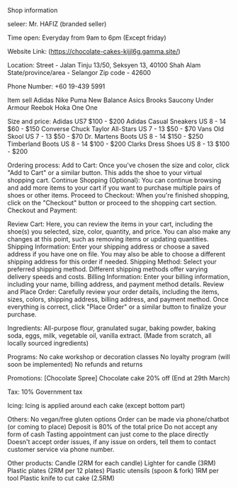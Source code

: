 Shop information

seleer:
Mr. HAFIZ (branded seller)

Time open:
Everyday from 9am to 6pm (Except friday)

Website Link:
(https://chocolate-cakes-kijjl6g.gamma.site/)

Location:
Street - Jalan Tinju 13/50, Seksyen 13, 40100 Shah Alam
State/province/area - Selangor
Zip code - 42600

Phone Number:
+60 19-439 5991

Item sell
Adidas
Nike
Puma
New Balance
Asics
Brooks
Saucony
Under Armour
Reebok
Hoka One One

Size and price:
Adidas US7 $100 - $200
Adidas	Casual Sneakers	US 8 - 14	$60 - $150
Converse	Chuck Taylor All-Stars	US 7 - 13	$50 - $70
Vans	Old Skool	US 7 - 13	$50 - $70
Dr. Martens	Boots	US 8 - 14	$150 - $250
Timberland	Boots	US 8 - 14	$100 - $200
Clarks	Dress Shoes	US 8 - 13	$100 - $200

Ordering process:
Add to Cart: Once you've chosen the size and color, click "Add to Cart" or a similar button. This adds the shoe to your virtual shopping cart.
Continue Shopping (Optional): You can continue browsing and add more items to your cart if you want to purchase multiple pairs of shoes or other items.
Proceed to Checkout: When you're finished shopping, click on the "Checkout" button or proceed to the shopping cart section.
Checkout and Payment:

Review Cart: Here, you can review the items in your cart, including the shoe(s) you selected, size, color, quantity, and price. You can also make any changes at this point, such as removing items or updating quantities.
Shipping Information: Enter your shipping address or choose a saved address if you have one on file. You may also be able to choose a different shipping address for this order if needed.
Shipping Method: Select your preferred shipping method. Different shipping methods offer varying delivery speeds and costs.
Billing Information: Enter your billing information, including your name, billing address, and payment method details.
Review and Place Order: Carefully review your order details, including the items, sizes, colors, shipping address, billing address, and payment method. Once everything is correct, click "Place Order" or a similar button to finalize your purchase.


Ingredients:
All-purpose flour, granulated sugar, baking powder, baking soda, eggs, milk, vegetable oil, vanilla extract. (Made from scratch, all locally sourced ingredients)

Programs:
No cake workshop or decoration classes
No loyalty program (will soon be implemented)
No refunds and returns

Promotions:
[Chocolate Spree] Chocolate cake 20% off (End at 29th March)

Tax:
10% Government tax

Icing:
Icing is applied around each cake (except bottom part)

Others:
No vegan/free gluten options
Order can be made via phone/chatbot (or coming to place)
Deposit is 80% of the total price
Do not accept any form of cash
Tasting appointment can just come to the place directly
Doesn't accept order issues, if any issue on orders, tell them to contact customer service via phone number.

Other products:
Candle (2RM for each candle)
Lighter for candle (3RM)
Plastic plates (2RM per 12 plates)
Plastic utensils (spoon & fork) 1RM per tool
Plastic knife to cut cake (2.5RM)
